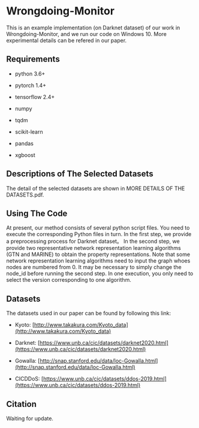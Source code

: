 # Wrongdoing-Monitor
This is an example implementation (on Darknet dataset) of our work in Wrongdoing-Monitor, and we run our code on Windows 10. More experimental details can be refered in our paper.

## Requirements

* python 3.6+

* pytorch 1.4+

* tensorflow 2.4+

* numpy

* tqdm

* scikit-learn

* pandas

* xgboost

## Descriptions of  The Selected Datasets

The detail of the selected datasets are shown in MORE DETAILS OF THE DATASETS.pdf.

## Using The Code

At present, our method consists of several python script files. You need to execute the corresponding Python files in turn. 
In the first step, we  provide a preprocessing process for Darknet dataset。
In the second step, we provide two representative network representation learning algorithms (GTN and MARINE) to obtain the property representations.
Note that some network representation learning algorithms need to input the graph whoes nodes are numbered from 0. It may be necessary to simply change the node_id before running the second step.
In one execution, you only need to select the version corresponding to one algorithm.


## Datasets

The datasets used in our paper can be found by following this link: 

* Kyoto: [http://www.takakura.com/Kyoto_data](http://www.takakura.com/Kyoto_data)

* Darknet: [https://www.unb.ca/cic/datasets/darknet2020.html](https://www.unb.ca/cic/datasets/darknet2020.html)

* Gowalla: [http://snap.stanford.edu/data/loc-Gowalla.html](http://snap.stanford.edu/data/loc-Gowalla.html)

* CICDDoS: [https://www.unb.ca/cic/datasets/ddos-2019.html](https://www.unb.ca/cic/datasets/ddos-2019.html)

## Citation
Waiting for update.


